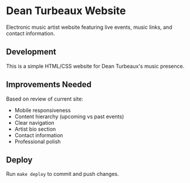 # Dean Turbeaux Website

Electronic music artist website featuring live events, music links, and contact information.

## Development

This is a simple HTML/CSS website for Dean Turbeaux's music presence.

## Improvements Needed

Based on review of current site:
- Mobile responsiveness 
- Content hierarchy (upcoming vs past events)
- Clear navigation
- Artist bio section
- Contact information
- Professional polish

## Deploy

Run `make deploy` to commit and push changes.

